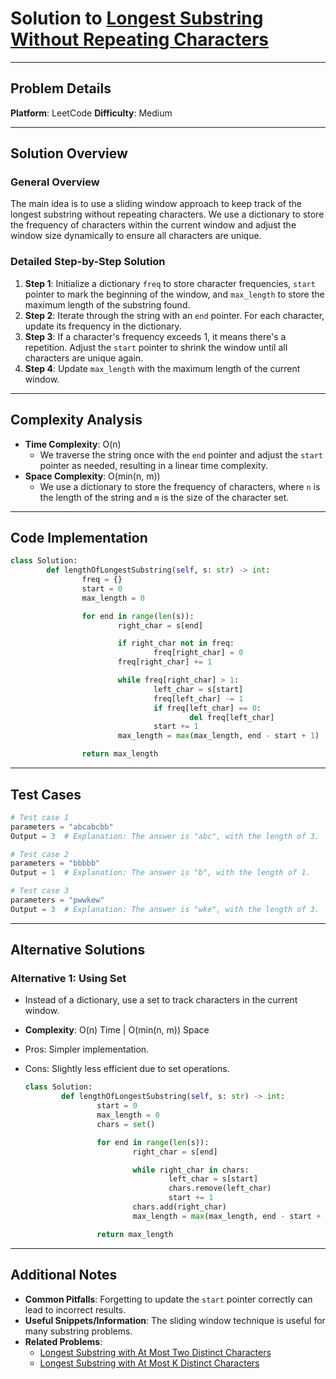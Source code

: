 # Solution to [Longest Substring Without Repeating Characters](https://leetcode.com/problems/longest-substring-without-repeating-characters/)

---

## Problem Details

**Platform**: LeetCode
**Difficulty**: Medium

---

## Solution Overview

### General Overview

The main idea is to use a sliding window approach to keep track of the longest substring without repeating characters. We use a dictionary to store the frequency of characters within the current window and adjust the window size dynamically to ensure all characters are unique.

### Detailed Step-by-Step Solution

1. **Step 1**: Initialize a dictionary `freq` to store character frequencies, `start` pointer to mark the beginning of the window, and `max_length` to store the maximum length of the substring found.
2. **Step 2**: Iterate through the string with an `end` pointer. For each character, update its frequency in the dictionary.
3. **Step 3**: If a character's frequency exceeds 1, it means there's a repetition. Adjust the `start` pointer to shrink the window until all characters are unique again.
4. **Step 4**: Update `max_length` with the maximum length of the current window.

---

## Complexity Analysis

- **Time Complexity**: O(n)
  - We traverse the string once with the `end` pointer and adjust the `start` pointer as needed, resulting in a linear time complexity.
- **Space Complexity**: O(min(n, m))
  - We use a dictionary to store the frequency of characters, where `n` is the length of the string and `m` is the size of the character set.

---

## Code Implementation

```python
class Solution:
        def lengthOfLongestSubstring(self, s: str) -> int:
                freq = {}
                start = 0
                max_length = 0

                for end in range(len(s)):
                        right_char = s[end]

                        if right_char not in freq:
                                freq[right_char] = 0
                        freq[right_char] += 1

                        while freq[right_char] > 1:
                                left_char = s[start]
                                freq[left_char] -= 1
                                if freq[left_char] == 0:
                                        del freq[left_char]
                                start += 1
                        max_length = max(max_length, end - start + 1)

                return max_length
```

---

## Test Cases

```python
# Test case 1
parameters = "abcabcbb"
Output = 3  # Explanation: The answer is "abc", with the length of 3.

# Test case 2
parameters = "bbbbb"
Output = 1  # Explanation: The answer is "b", with the length of 1.

# Test case 3
parameters = "pwwkew"
Output = 3  # Explanation: The answer is "wke", with the length of 3.
```

---

## Alternative Solutions

### Alternative 1: Using Set

- Instead of a dictionary, use a set to track characters in the current window.
- **Complexity**: O(n) Time | O(min(n, m)) Space
- Pros: Simpler implementation.
- Cons: Slightly less efficient due to set operations.

  ```python
  class Solution:
          def lengthOfLongestSubstring(self, s: str) -> int:
                  start = 0
                  max_length = 0
                  chars = set()

                  for end in range(len(s)):
                          right_char = s[end]

                          while right_char in chars:
                                  left_char = s[start]
                                  chars.remove(left_char)
                                  start += 1
                          chars.add(right_char)
                          max_length = max(max_length, end - start + 1)

                  return max_length
  ```

---

## Additional Notes

- **Common Pitfalls**: Forgetting to update the `start` pointer correctly can lead to incorrect results.
- **Useful Snippets/Information**: The sliding window technique is useful for many substring problems.
- **Related Problems**:
  - [Longest Substring with At Most Two Distinct Characters](https://leetcode.com/problems/longest-substring-with-at-most-two-distinct-characters/)
  - [Longest Substring with At Most K Distinct Characters](https://leetcode.com/problems/longest-substring-with-at-most-k-distinct-characters/)
